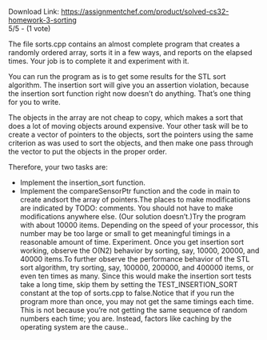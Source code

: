 Download Link: https://assignmentchef.com/product/solved-cs32-homework-3-sorting
<br>
5/5 - (1 vote)

The file sorts.cpp contains an almost complete program that creates a randomly ordered array, sorts it in a few ways, and reports on the elapsed times. Your job is to complete it and experiment with it.

You can run the program as is to get some results for the STL sort algorithm. The insertion sort will give you an assertion violation, because the insertion sort function right now doesn’t do anything. That’s one thing for you to write.

The objects in the array are not cheap to copy, which makes a sort that does a lot of moving objects around expensive. Your other task will be to create a vector of pointers to the objects, sort the pointers using the same criterion as was used to sort the objects, and then make one pass through the vector to put the objects in the proper order.

Therefore, your two tasks are:

<ul>

 <li>Implement the insertion_sort function.</li>

 <li>Implement the compareSensorPtr function and the code in main to create andsort the array of pointers.The places to make modifications are indicated by TODO: comments. You should not have to make modifications anywhere else. (Our solution doesn’t.)Try the program with about 10000 items. Depending on the speed of your processor, this number may be too large or small to get meaningful timings in a reasonable amount of time. Experiment. Once you get insertion sort working, observe the O(N2) behavior by sorting, say, 10000, 20000, and 40000 items.To further observe the performance behavior of the STL sort algorithm, try sorting, say, 100000, 200000, and 400000 items, or even ten times as many. Since this would make the insertion sort tests take a long time, skip them by setting the TEST_INSERTION_SORT constant at the top of sorts.cpp to false.Notice that if you run the program more than once, you may not get the same timings each time. This is not because you’re not getting the same sequence of random numbers each time; you are. Instead, factors like caching by the operating system are the cause..</li>